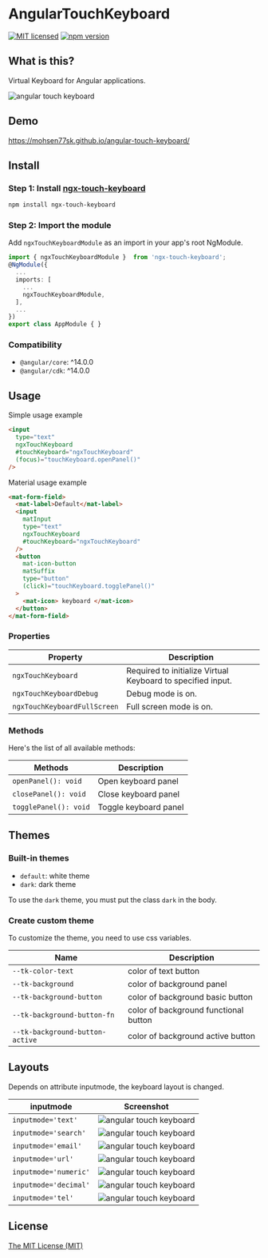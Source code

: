 # AngularTouchKeyboard

[![MIT licensed](https://img.shields.io/badge/license-MIT-blue.svg)](LICENSE) [![npm version](https://badge.fury.io/js/ngx-touch-keyboard.svg)](http://badge.fury.io/js/ngx-touch-keyboard)

## What is this?

Virtual Keyboard for Angular applications.

![angular touch keyboard](https://mohsen77sk.github.io/angular-touch-keyboard/assets/images/angularTouchKeyboard.png)

## Demo

<https://mohsen77sk.github.io/angular-touch-keyboard/>

## Install

### Step 1: Install [ngx-touch-keyboard](https://www.npmjs.com/package/ngx-touch-keyboard)

```sh
npm install ngx-touch-keyboard
```

### Step 2: Import the module

Add `ngxTouchKeyboardModule` as an import in your app's root NgModule.

```typescript
import { ngxTouchKeyboardModule }  from 'ngx-touch-keyboard';
@NgModule({
  ...
  imports: [
    ...
    ngxTouchKeyboardModule,
  ],
  ...
})
export class AppModule { }
```

### Compatibility

* `@angular/core`: ^14.0.0
* `@angular/cdk`: ^14.0.0

## Usage

Simple usage example

```html
<input
  type="text"
  ngxTouchKeyboard
  #touchKeyboard="ngxTouchKeyboard"
  (focus)="touchKeyboard.openPanel()"
/>
```

Material usage example

```html
<mat-form-field>
  <mat-label>Default</mat-label>
  <input
    matInput
    type="text"
    ngxTouchKeyboard
    #touchKeyboard="ngxTouchKeyboard"
  />
  <button
    mat-icon-button
    matSuffix
    type="button"
    (click)="touchKeyboard.togglePanel()"
  >
    <mat-icon> keyboard </mat-icon>
  </button>
</mat-form-field>
```

### Properties

| Property | Description |
| --- | --- |
| `ngxTouchKeyboard` | Required to initialize Virtual Keyboard to specified input. |
| `ngxTouchKeyboardDebug` | Debug mode is on. |
| `ngxTouchKeyboardFullScreen` | Full screen mode is on. |

### Methods

Here's the list of all available methods:

| Methods | Description |
| --- | --- |
| `openPanel(): void`   | Open keyboard panel   |
| `closePanel(): void`  | Close keyboard panel  |
| `togglePanel(): void` | Toggle keyboard panel |

## Themes

### Built-in themes

* `default`: white theme
* `dark`: dark theme

To use the `dark` theme, you must put the class `dark` in the body.

### Create custom theme

To customize the theme, you need to use css variables.

| Name | Description |
| --- | --- |
| `--tk-color-text` | color of text button |
| `--tk-background` | color of background panel |
| `--tk-background-button` | color of background basic button |
| `--tk-background-button-fn` | color of background functional button |
| `--tk-background-button-active` | color of background active button |

## Layouts

Depends on attribute inputmode, the keyboard layout is changed.

| inputmode | Screenshot |
| --- | --- |
| `inputmode='text'`    | ![angular touch keyboard](https://mohsen77sk.github.io/angular-touch-keyboard/assets/images/text.png) |
| `inputmode='search'`  | ![angular touch keyboard](https://mohsen77sk.github.io/angular-touch-keyboard/assets/images/search.png) |
| `inputmode='email'`   | ![angular touch keyboard](https://mohsen77sk.github.io/angular-touch-keyboard/assets/images/email.png) |
| `inputmode='url'`     | ![angular touch keyboard](https://mohsen77sk.github.io/angular-touch-keyboard/assets/images/url.png) |
| `inputmode='numeric'` | ![angular touch keyboard](https://mohsen77sk.github.io/angular-touch-keyboard/assets/images/number.png) |
| `inputmode='decimal'` | ![angular touch keyboard](https://mohsen77sk.github.io/angular-touch-keyboard/assets/images/decimal.png) |
| `inputmode='tel'`     | ![angular touch keyboard](https://mohsen77sk.github.io/angular-touch-keyboard/assets/images/tel.png) |

## License

[The MIT License (MIT)](LICENSE)
